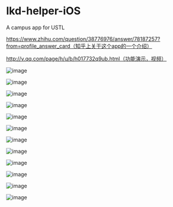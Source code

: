 # lkd-helper-iOS
A campus app for USTL

https://www.zhihu.com/question/38776976/answer/78187257?from=profile_answer_card（知乎上关于这个app的一个介绍）


http://v.qq.com/page/h/u/b/h017732q9ub.html（功能演示，视频）

![image](https://github.com/BigBugGrow/lkd-helper-iOS/blob/master/%E6%BC%94%E7%A4%BA%E5%9B%BE%E7%89%87/IMG_1967.PNG)

![image](https://github.com/BigBugGrow/lkd-helper-iOS/blob/master/%E6%BC%94%E7%A4%BA%E5%9B%BE%E7%89%87/IMG_1650.JPG)


![image](https://github.com/BigBugGrow/lkd-helper-iOS/blob/master/%E6%BC%94%E7%A4%BA%E5%9B%BE%E7%89%87/IMG_1968.PNG)

![image]()

![image](https://github.com/BigBugGrow/lkd-helper-iOS/blob/master/%E6%BC%94%E7%A4%BA%E5%9B%BE%E7%89%87/IMG_1975.PNG)

![image](https://github.com/BigBugGrow/lkd-helper-iOS/blob/master/%E6%BC%94%E7%A4%BA%E5%9B%BE%E7%89%87/IMG_1976.JPG)


![image](https://github.com/BigBugGrow/lkd-helper-iOS/blob/master/%E6%BC%94%E7%A4%BA%E5%9B%BE%E7%89%87/IMG_1974.PNG)

![image](https://github.com/BigBugGrow/lkd-helper-iOS/blob/master/%E6%BC%94%E7%A4%BA%E5%9B%BE%E7%89%87/IMG_1969.PNG)


![image](https://github.com/BigBugGrow/lkd-helper-iOS/blob/master/%E6%BC%94%E7%A4%BA%E5%9B%BE%E7%89%87/IMG_1970.PNG)

![image](https://github.com/BigBugGrow/lkd-helper-iOS/blob/master/%E6%BC%94%E7%A4%BA%E5%9B%BE%E7%89%87/IMG_1973.PNG)

![image](https://github.com/BigBugGrow/lkd-helper-iOS/blob/master/%E6%BC%94%E7%A4%BA%E5%9B%BE%E7%89%87/IMG_1972.PNG)

![image](https://github.com/BigBugGrow/lkd-helper-iOS/blob/master/%E6%BC%94%E7%A4%BA%E5%9B%BE%E7%89%87/IMG_1971.PNG)





